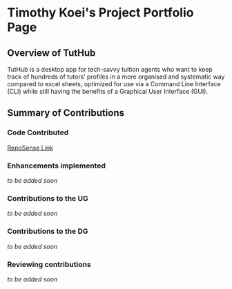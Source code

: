 # Timothy Koei's Project Portfolio Page

## Overview of TutHub
TutHub is a desktop app for tech-savvy tuition agents who want to keep track of hundreds of tutors’ profiles in a more organised and systematic way compared to excel sheets, optimized for use via a Command Line Interface (CLI) while still having the benefits of a Graphical User Interface (GUI).

## Summary of Contributions
### Code Contributed
[RepoSense Link](https://nus-cs2103-ay2223s1.github.io/tp-dashboard/?search=fannyjian&breakdown=true)

### Enhancements implemented
_to be added soon_

### Contributions to the UG
_to be added soon_

### Contributions to the DG
_to be added soon_

### Reviewing contributions
_to be added soon_
